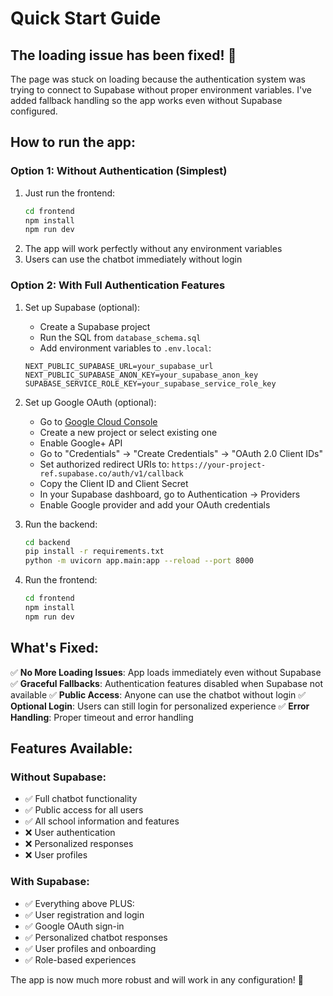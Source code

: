 # Quick Start Guide

## The loading issue has been fixed! 🎉

The page was stuck on loading because the authentication system was trying to connect to Supabase without proper environment variables. I've added fallback handling so the app works even without Supabase configured.

## How to run the app:

### Option 1: Without Authentication (Simplest)
1. Just run the frontend:
   ```bash
   cd frontend
   npm install
   npm run dev
   ```
2. The app will work perfectly without any environment variables
3. Users can use the chatbot immediately without login

### Option 2: With Full Authentication Features
1. Set up Supabase (optional):
   - Create a Supabase project
   - Run the SQL from `database_schema.sql`
   - Add environment variables to `.env.local`:
   ```env
   NEXT_PUBLIC_SUPABASE_URL=your_supabase_url
   NEXT_PUBLIC_SUPABASE_ANON_KEY=your_supabase_anon_key
   SUPABASE_SERVICE_ROLE_KEY=your_supabase_service_role_key
   ```

2. Set up Google OAuth (optional):
   - Go to [Google Cloud Console](https://console.cloud.google.com/)
   - Create a new project or select existing one
   - Enable Google+ API
   - Go to "Credentials" → "Create Credentials" → "OAuth 2.0 Client IDs"
   - Set authorized redirect URIs to: `https://your-project-ref.supabase.co/auth/v1/callback`
   - Copy the Client ID and Client Secret
   - In your Supabase dashboard, go to Authentication → Providers
   - Enable Google provider and add your OAuth credentials

3. Run the backend:
   ```bash
   cd backend
   pip install -r requirements.txt
   python -m uvicorn app.main:app --reload --port 8000
   ```

3. Run the frontend:
   ```bash
   cd frontend
   npm install
   npm run dev
   ```

## What's Fixed:

✅ **No More Loading Issues**: App loads immediately even without Supabase
✅ **Graceful Fallbacks**: Authentication features disabled when Supabase not available
✅ **Public Access**: Anyone can use the chatbot without login
✅ **Optional Login**: Users can still login for personalized experience
✅ **Error Handling**: Proper timeout and error handling

## Features Available:

### Without Supabase:
- ✅ Full chatbot functionality
- ✅ Public access for all users
- ✅ All school information and features
- ❌ User authentication
- ❌ Personalized responses
- ❌ User profiles

### With Supabase:
- ✅ Everything above PLUS:
- ✅ User registration and login
- ✅ Google OAuth sign-in
- ✅ Personalized chatbot responses
- ✅ User profiles and onboarding
- ✅ Role-based experiences

The app is now much more robust and will work in any configuration! 🚀
